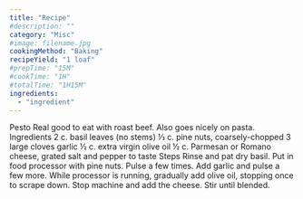 ```yaml
---
title: "Recipe"
#description: ""
category: "Misc"
#image: filename.jpg
cookingMethod: "Baking"
recipeYield: "1 loaf"
#prepTime: "15M"
#cookTime: "1H"
#totalTime: "1H15M"
ingredients:
  - "ingredient"
---
```


Pesto
Real good to eat with roast beef. Also goes nicely on pasta.
Ingredients
2 c. basil leaves (no stems)
⅓ c. pine nuts, coarsely-chopped
3 large cloves garlic
½ c. extra virgin olive oil
½ c. Parmesan or Romano cheese, grated
salt and pepper to taste
Steps
Rinse and pat dry basil. Put in food processor with pine nuts.
Pulse a few times. Add garlic and pulse a few more.
While processor is running, gradually add olive oil, stopping once to scrape down.
Stop machine and add the cheese.
Stir until blended.
